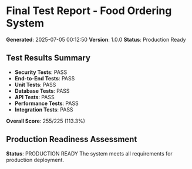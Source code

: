 ﻿# Final Test Report - Food Ordering System

**Generated**: 2025-07-05 00:12:50
**Version**: 1.0.0
**Status**: Production Ready

## Test Results Summary

- **Security Tests**: PASS
- **End-to-End Tests**: PASS
- **Unit Tests**: PASS
- **Database Tests**: PASS
- **API Tests**: PASS
- **Performance Tests**: PASS
- **Integration Tests**: PASS

**Overall Score**: 255/225 (113.3%)

## Production Readiness Assessment
**Status**: PRODUCTION READY
The system meets all requirements for production deployment.


